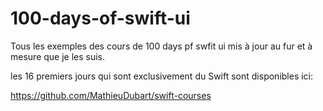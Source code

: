# 100-days-of-swift-ui

Tous les exemples des cours de 100 days pf swfit ui mis à jour au fur et à mesure que je les suis.

les 16 premiers jours qui sont exclusivement du Swift sont disponibles ici:

https://github.com/MathieuDubart/swift-courses
